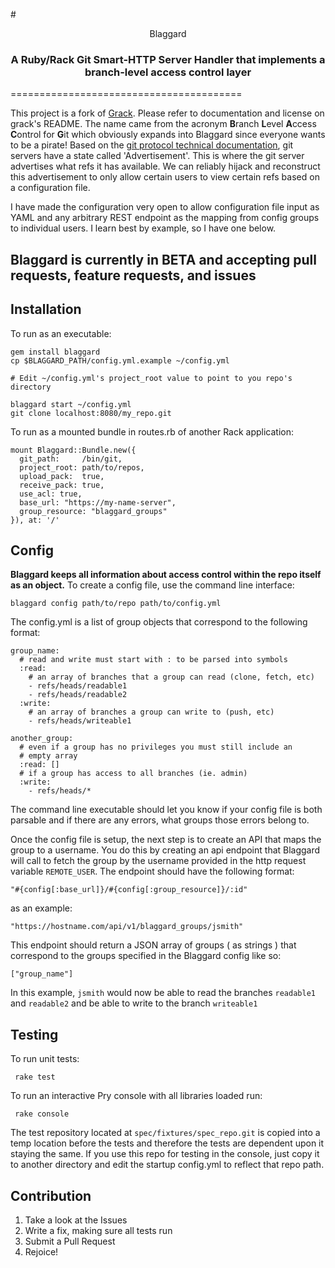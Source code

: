 #<div style='text-align:center'> Blaggard</div>
### <div style='text-align:center'> A Ruby/Rack Git Smart-HTTP Server Handler that implements a branch-level access control layer</div>
========================================

This project is a fork of [Grack](https://github.com/schacon/grack). Please refer to documentation and license on grack's README. The name came from the acronym **B**ranch **L**evel **A**ccess **C**ontrol for **G**it which obviously expands into Blaggard since everyone wants to be a pirate! Based on the [git protocol technical documentation](https://github.com/git/git/blob/master/Documentation/technical/http-protocol.txt), git servers have a state called 'Advertisement'. This is where the git server advertises what refs it has available. We can reliably hijack and reconstruct this advertisement to only allow certain users to view certain refs based on a configuration file.

I have made the configuration very open to allow configuration file input as YAML and any arbitrary REST endpoint as the mapping from config groups to individual users. I learn best by example, so I have one below.

## Blaggard is currently in BETA and accepting pull requests, feature requests, and issues

## Installation

To run as an executable:

    gem install blaggard
    cp $BLAGGARD_PATH/config.yml.example ~/config.yml

    # Edit ~/config.yml's project_root value to point to you repo's directory

    blaggard start ~/config.yml
    git clone localhost:8080/my_repo.git

To run as a mounted bundle in routes.rb of another Rack application:

```
mount Blaggard::Bundle.new({
  git_path:     /bin/git,
  project_root: path/to/repos,
  upload_pack:  true,
  receive_pack: true,
  use_acl: true,
  base_url: "https://my-name-server",
  group_resource: "blaggard_groups"
}), at: '/'
```

## Config

**Blaggard keeps all information about access control within the repo itself as an object.** To create a config file, use the command line interface:

    blaggard config path/to/repo path/to/config.yml

The config.yml is a list of group objects that correspond to the following format:

    group_name:
      # read and write must start with : to be parsed into symbols
      :read:
        # an array of branches that a group can read (clone, fetch, etc)
        - refs/heads/readable1
        - refs/heads/readable2
      :write:
        # an array of branches a group can write to (push, etc)
        - refs/heads/writeable1

    another_group:
      # even if a group has no privileges you must still include an
      # empty array
      :read: []
      # if a group has access to all branches (ie. admin)
      :write:
        - refs/heads/*

 The command line executable should let you know if your config file is both parsable and if there are any errors, what groups those errors belong to.


Once the config file is setup, the next step is to create an API that maps the group to a username. You do this by creating an api endpoint that Blaggard will call to fetch the group by the username provided in the http request variable `REMOTE_USER`. The endpoint should have the following format:

    "#{config[:base_url]}/#{config[:group_resource]}/:id"

as an example:

    "https://hostname.com/api/v1/blaggard_groups/jsmith"

This endpoint should return a JSON array of groups ( as strings ) that correspond to the groups specified in the Blaggard config like so:

    ["group_name"]

In this example, `jsmith` would now be able to read the branches `readable1` and `readable2` and be able to write to the branch `writeable1`


## Testing

 To run unit tests:

     rake test

 To run an interactive Pry console with all libraries loaded run:

     rake console

The test repository located at `spec/fixtures/spec_repo.git` is copied into a temp location before the tests and therefore the tests are dependent upon it staying the same. If you use this repo for testing in the console, just copy it to another directory and edit the startup config.yml to reflect that repo path.



## Contribution

1. Take a look at the Issues
2. Write a fix, making sure all tests run
3. Submit a Pull Request
4. Rejoice!
